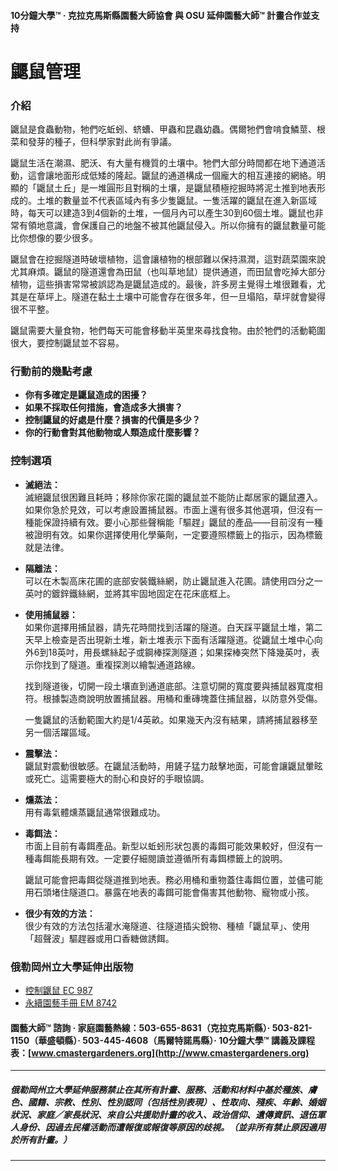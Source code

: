 #### 10分鐘大學™ · 克拉克馬斯縣園藝大師協會 與 OSU 延伸園藝大師™ 計畫合作並支持

# 鼴鼠管理

### 介紹

鼴鼠是食蟲動物，牠們吃蚯蚓、蛴螬、甲蟲和昆蟲幼蟲。偶爾牠們會啃食鱗莖、根菜和發芽的種子，但科學家對此尚有爭議。

鼴鼠生活在潮濕、肥沃、有大量有機質的土壤中。牠們大部分時間都在地下通道活動，這會讓地面形成低矮的隆起。鼴鼠的通道構成一個龐大的相互連接的網絡。明顯的「鼴鼠土丘」是一堆圓形且對稱的土壤，是鼴鼠積極挖掘時將泥土推到地表形成的。土堆的數量並不代表區域內有多少隻鼴鼠。一隻活躍的鼴鼠在進入新區域時，每天可以建造3到4個新的土堆，一個月內可以產生30到60個土堆。鼴鼠也非常有領地意識，會保護自己的地盤不被其他鼴鼠侵入。所以你擁有的鼴鼠數量可能比你想像的要少很多。

鼴鼠會在挖掘隧道時破壞植物，這會讓植物的根部難以保持濕潤，這對蔬菜園來說尤其麻煩。鼴鼠的隧道還會為田鼠（也叫草地鼠）提供通道，而田鼠會吃掉大部分植物，這些損害常常被誤認為是鼴鼠造成的。最後，許多房主覺得土堆很難看，尤其是在草坪上。隧道在黏土土壤中可能會存在很多年，但一旦塌陷，草坪就會變得很不平整。

鼴鼠需要大量食物，牠們每天可能會移動半英里來尋找食物。由於牠們的活動範圍很大，要控制鼴鼠並不容易。

### 行動前的幾點考慮

- **你有多確定是鼴鼠造成的困擾？**
- **如果不採取任何措施，會造成多大損害？**
- **控制鼴鼠的好處是什麼？損害的代價是多少？**
- **你的行動會對其他動物或人類造成什麼影響？**

### 控制選項

- **滅絕法：**  
  滅絕鼴鼠很困難且耗時；移除你家花園的鼴鼠並不能防止鄰居家的鼴鼠遷入。如果你急於見效，可以考慮設置捕鼠器。市面上還有很多其他選項，但沒有一種能保證持續有效。要小心那些聲稱能「驅趕」鼴鼠的產品——目前沒有一種被證明有效。如果你選擇使用化學藥劑，一定要遵照標籤上的指示，因為標籤就是法律。

- **隔離法：**  
  可以在木製高床花圃的底部安裝鐵絲網，防止鼴鼠進入花圃。請使用四分之一英吋的鍍鋅鐵絲網，並將其牢固地固定在花床底框上。

- **使用捕鼠器：**  
  如果你選擇用捕鼠器，請先花時間找到活躍的隧道。白天踩平鼴鼠土堆，第二天早上檢查是否出現新土堆，新土堆表示下面有活躍隧道。從鼴鼠土堆中心向外6到18英吋，用長螺絲起子或鋼棒探測隧道；如果探棒突然下降幾英吋，表示你找到了隧道。重複探測以繪製通道路線。

  找到隧道後，切開一段土壤直到通道底部。注意切開的寬度要與捕鼠器寬度相符。根據製造商說明放置捕鼠器。用桶和重磚塊蓋住捕鼠器，以防意外受傷。

  一隻鼴鼠的活動範圍大約是1/4英畝。如果幾天內沒有結果，請將捕鼠器移至另一個活躍區域。

- **震擊法：**  
  鼴鼠對震動很敏感。在鼴鼠活動時，用鏟子猛力敲擊地面，可能會讓鼴鼠暈眩或死亡。這需要極大的耐心和良好的手眼協調。

- **燻蒸法：**  
  用有毒氣體燻蒸鼴鼠通常很難成功。

- **毒餌法：**  
  市面上目前有毒餌產品。新型以蚯蚓形狀包裹的毒餌可能效果較好，但沒有一種毒餌能長期有效。一定要仔細閱讀並遵循所有毒餌標籤上的說明。

  鼴鼠可能會把毒餌從隧道推到地表。務必用桶和重物蓋住毒餌位置，並儘可能用石頭堵住隧道口。暴露在地表的毒餌可能會傷害其他動物、寵物或小孩。

- **很少有效的方法：**  
  很少有效的方法包括灌水淹隧道、往隧道插尖銳物、種植「鼴鼠草」、使用「超聲波」驅趕器或用口香糖做誘餌。

### 俄勒岡州立大學延伸出版物

- [控制鼴鼠 EC 987](https://catalog.extension.oregonstate.edu)
- [永續園藝手冊 EM 8742](https://catalog.extension.oregonstate.edu)

#### 園藝大師™ 諮詢 · 家庭園藝熱線：503-655-8631（克拉克馬斯縣）· 503-821-1150（華盛頓縣）· 503-445-4608（馬爾特諾馬縣）· 10分鐘大學™ 講義及課程表：[www.cmastergardeners.org](http://www.cmastergardeners.org)

---

##### 俄勒岡州立大學延伸服務禁止在其所有計畫、服務、活動和材料中基於種族、膚色、國籍、宗教、性別、性別認同（包括性別表現）、性取向、殘疾、年齡、婚姻狀況、家庭／家長狀況、來自公共援助計畫的收入、政治信仰、遺傳資訊、退伍軍人身份、因過去民權活動而遭報復或報復等原因的歧視。（並非所有禁止原因適用於所有計畫。）
---